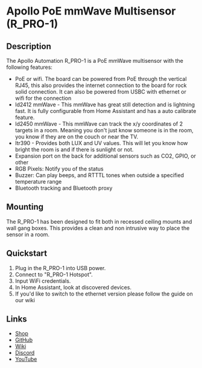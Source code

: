 # Apollo PoE mmWave Multisensor (R_PRO-1)

## Description

The Apollo Automation R_PRO-1 is a PoE mmWave multisensor with the following features:

- PoE or wifi. The board can be powered from PoE through the vertical RJ45, this also provides the internet connection to the board for rock solid connection. It can also be powered from USBC with ethernet or wifi for the connection
- ld2412 mmWave - This mmWave has great still detection and is lightning fast. It is fully configurable from Home Assistant and has a auto calibrate feature.
- ld2450 mmWave - This mmWave can track the x/y coordinates of 2 targets in a room. Meaning you don't just know someone is in the room, you know if they are on the couch or near the TV.
- ltr390 - Provides both LUX and UV values. This will let you know how bright the room is and if there is sunlight or not.
- Expansion port on the back for additional sensors such as CO2, GPIO, or other
- RGB Pixels: Notify you of the status
- Buzzer: Can play beeps, and RTTTL tones when outside a specified temperature range
- Bluetooth tracking and Bluetooth proxy

## Mounting


The R_PRO-1 has been designed to fit both in recessed ceiling mounts and wall gang boxes. This provides a clean and non intrusive way to place the sensor in a room.

## Quickstart

1. Plug in the R_PRO-1 into USB power.
2. Connect to "R_PRO-1 Hotspot".
3. Input WiFi credentials.
4. In Home Assistant, look at discovered devices.
5. If you'd like to switch to the ethernet version please follow the guide on our wiki

## Links

- [Shop](https://apolloautomation.com/products/r-1?utm_source=esphome&utm_medium=social)
- [GitHub](https://github.com/ApolloAutomation/R_PRO-1)
- [Wiki](https://wiki.apolloautomation.com/)
- [Discord](https://dsc.gg/ApolloAutomation)
- [YouTube](https://www.youtube.com/@ApolloAutomation)